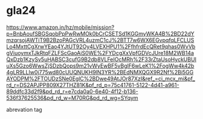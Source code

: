 # gla24


https://www.amazon.in/hz/mobile/mission?p=BnbAoufSBGSqobPpPwRwMOk0bCrCSETSd1KGGmyWKA4B%2BD22dYmzqrsojAWTiT9B2BzoPAGcVRL4uzmC1cJ%2BTT7w6WX6EGvpqfqLFCLUSLo4MxttCgXrwYEao4YJtUT92Oy4LVEXHPU1%2FfhfrdEcQRet9qhas0WvVbgViuoymxTJkRtqFZLFScGaoAiS0WE%2FYDcgXxVpfGDVcJUre18M2WB14aQxDzb1KzySv5uHABSC3cufG9B2db8VLFeIOcMRh%2F33rZtaUsoHyckUBUIuXs5Gzo6WwsZjSDzbQops9m21vWyEwBF5vBglF6wLeK1%2FogWw4k42b4gLR9LLIw0j775wd80cUUQNUKH9lN3YR%2BEdNMXQGX9R2Nf%2Bi5GGAYODPM%2FTOUDzSNe0EglC%2BDwe49AtJOr87XzI&ref_=ci_mcx_mi&pf_rd_r=DS2APJPP809X27THZ81K&pf_rd_p=75c41761-5122-4d41-a961-89ddfc33d2f9&pd_rd_r=e7cda0a0-6e40-4f12-b136-536f37625536&pd_rd_w=M70RG&pd_rd_wg=SYqym

abrevation tag 
